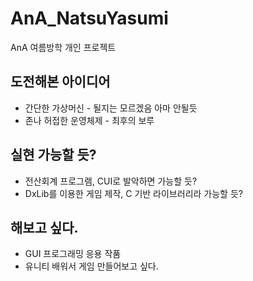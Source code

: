 # AnA_NatsuYasumi
AnA 여름방학 개인 프로젝트  

## 도전해본 아이디어
* 간단한 가상머신 - 될지는 모르겠음 아마 안될듯
* 존나 허접한 운영체제 - 최후의 보루

## 실현 가능할 듯?
* 전산회계 프로그램, CUI로 발악하면 가능할 듯?
* DxLib를 이용한 게임 제작, C 기반 라이브러리라 가능할 듯?

## 해보고 싶다.
* GUI 프로그래밍 응용 작품
* 유니티 배워서 게임 만들어보고 싶다.
